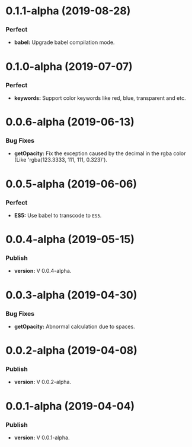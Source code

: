 # 0.1.1-alpha (2019-08-28)

### Perfect

- **babel:** Upgrade babel compilation mode.

# 0.1.0-alpha (2019-07-07)

### Perfect

- **keywords:** Support color keywords like red, blue, transparent and etc.

# 0.0.6-alpha (2019-06-13)

### Bug Fixes

- **getOpacity:** Fix the exception caused by the decimal in the rgba color (Like 'rgba(123.3333, 111, 111, 0.323)').

# 0.0.5-alpha (2019-06-06)

### Perfect

- **ES5:** Use babel to transcode to `ES5`.

# 0.0.4-alpha (2019-05-15)

### Publish

* **version:** V 0.0.4-alpha.

# 0.0.3-alpha (2019-04-30)

### Bug Fixes

* **getOpacity:** Abnormal calculation due to spaces.

# 0.0.2-alpha (2019-04-08)

### Publish

 * **version:** V 0.0.2-alpha.

# 0.0.1-alpha (2019-04-04)

### Publish

 * **version:** V 0.0.1-alpha.